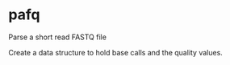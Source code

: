 pafq
====

Parse a short read FASTQ file

Create a data structure to hold base calls and the quality values.
